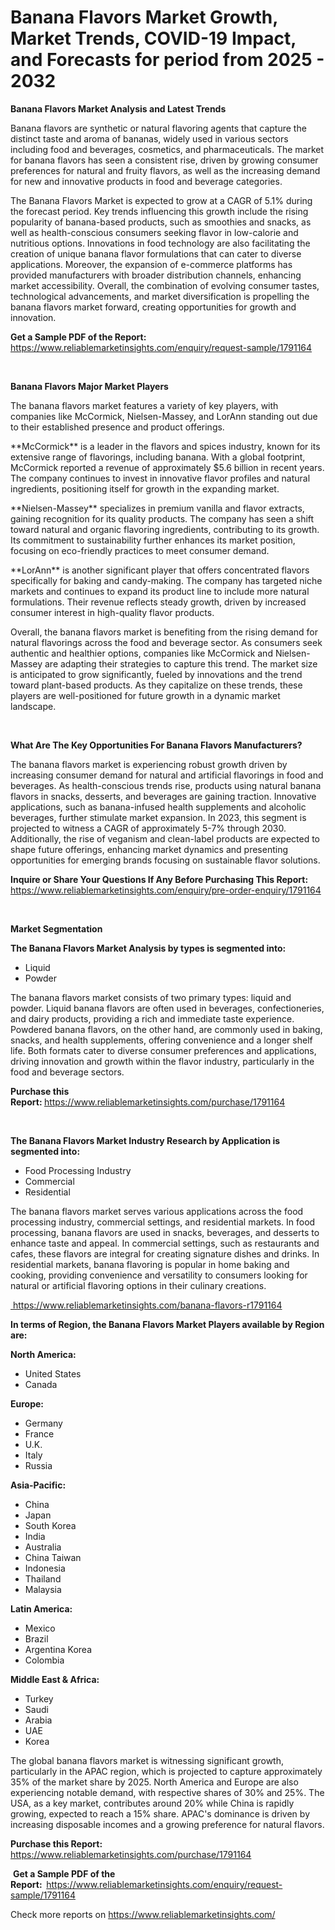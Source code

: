 <p><h1>Banana Flavors Market Growth, Market Trends, COVID-19 Impact, and Forecasts for period from 2025 - 2032</h1></p><p><strong>Banana Flavors Market Analysis and Latest Trends</strong></p>
<p><p>Banana flavors are synthetic or natural flavoring agents that capture the distinct taste and aroma of bananas, widely used in various sectors including food and beverages, cosmetics, and pharmaceuticals. The market for banana flavors has seen a consistent rise, driven by growing consumer preferences for natural and fruity flavors, as well as the increasing demand for new and innovative products in food and beverage categories. </p><p>The Banana Flavors Market is expected to grow at a CAGR of 5.1% during the forecast period. Key trends influencing this growth include the rising popularity of banana-based products, such as smoothies and snacks, as well as health-conscious consumers seeking flavor in low-calorie and nutritious options. Innovations in food technology are also facilitating the creation of unique banana flavor formulations that can cater to diverse applications. Moreover, the expansion of e-commerce platforms has provided manufacturers with broader distribution channels, enhancing market accessibility. Overall, the combination of evolving consumer tastes, technological advancements, and market diversification is propelling the banana flavors market forward, creating opportunities for growth and innovation.</p></p>
<p><strong>Get a Sample PDF of the Report:&nbsp;</strong> <a href="https://www.reliablemarketinsights.com/enquiry/request-sample/1791164?utm_campaign=2311&utm_medium=2&utm_source=Github&utm_content=ia&utm_term=14022025&utm_id=banana-flavors">https://www.reliablemarketinsights.com/enquiry/request-sample/1791164</a></p>
<p>&nbsp;</p>
<p><strong>Banana Flavors Major Market Players</strong></p>
<p><p>The banana flavors market features a variety of key players, with companies like McCormick, Nielsen-Massey, and LorAnn standing out due to their established presence and product offerings. </p><p>**McCormick** is a leader in the flavors and spices industry, known for its extensive range of flavorings, including banana. With a global footprint, McCormick reported a revenue of approximately $5.6 billion in recent years. The company continues to invest in innovative flavor profiles and natural ingredients, positioning itself for growth in the expanding market.</p><p>**Nielsen-Massey** specializes in premium vanilla and flavor extracts, gaining recognition for its quality products. The company has seen a shift toward natural and organic flavoring ingredients, contributing to its growth. Its commitment to sustainability further enhances its market position, focusing on eco-friendly practices to meet consumer demand.</p><p>**LorAnn** is another significant player that offers concentrated flavors specifically for baking and candy-making. The company has targeted niche markets and continues to expand its product line to include more natural formulations. Their revenue reflects steady growth, driven by increased consumer interest in high-quality flavor products.</p><p>Overall, the banana flavors market is benefiting from the rising demand for natural flavorings across the food and beverage sector. As consumers seek authentic and healthier options, companies like McCormick and Nielsen-Massey are adapting their strategies to capture this trend. The market size is anticipated to grow significantly, fueled by innovations and the trend toward plant-based products. As they capitalize on these trends, these players are well-positioned for future growth in a dynamic market landscape.</p></p>
<p>&nbsp;</p>
<p><strong>What Are The Key Opportunities For Banana Flavors Manufacturers?</strong></p>
<p><p>The banana flavors market is experiencing robust growth driven by increasing consumer demand for natural and artificial flavorings in food and beverages. As health-conscious trends rise, products using natural banana flavors in snacks, desserts, and beverages are gaining traction. Innovative applications, such as banana-infused health supplements and alcoholic beverages, further stimulate market expansion. In 2023, this segment is projected to witness a CAGR of approximately 5-7% through 2030. Additionally, the rise of veganism and clean-label products are expected to shape future offerings, enhancing market dynamics and presenting opportunities for emerging brands focusing on sustainable flavor solutions.</p></p>
<p><strong>Inquire or Share Your Questions If Any Before Purchasing This Report:</strong> <a href="https://www.reliablemarketinsights.com/enquiry/pre-order-enquiry/1791164?utm_campaign=2311&utm_medium=2&utm_source=Github&utm_content=ia&utm_term=14022025&utm_id=banana-flavors">https://www.reliablemarketinsights.com/enquiry/pre-order-enquiry/1791164</a></p>
<p>&nbsp;</p>
<p><strong>Market Segmentation</strong></p>
<p><strong>The Banana Flavors Market Analysis by types is segmented into:</strong></p>
<p><ul><li>Liquid</li><li>Powder</li></ul></p>
<p><p>The banana flavors market consists of two primary types: liquid and powder. Liquid banana flavors are often used in beverages, confectioneries, and dairy products, providing a rich and immediate taste experience. Powdered banana flavors, on the other hand, are commonly used in baking, snacks, and health supplements, offering convenience and a longer shelf life. Both formats cater to diverse consumer preferences and applications, driving innovation and growth within the flavor industry, particularly in the food and beverage sectors.</p></p>
<p><strong>Purchase this Report:&nbsp;</strong><a href="https://www.reliablemarketinsights.com/purchase/1791164?utm_campaign=2311&utm_medium=2&utm_source=Github&utm_content=ia&utm_term=14022025&utm_id=banana-flavors">https://www.reliablemarketinsights.com/purchase/1791164</a></p>
<p>&nbsp;</p>
<p><strong>The Banana Flavors Market Industry Research by Application is segmented into:</strong></p>
<p><ul><li>Food Processing Industry</li><li>Commercial</li><li>Residential</li></ul></p>
<p><p>The banana flavors market serves various applications across the food processing industry, commercial settings, and residential markets. In food processing, banana flavors are used in snacks, beverages, and desserts to enhance taste and appeal. In commercial settings, such as restaurants and cafes, these flavors are integral for creating signature dishes and drinks. In residential markets, banana flavoring is popular in home baking and cooking, providing convenience and versatility to consumers looking for natural or artificial flavoring options in their culinary creations.</p></p>
<p><a href="https://www.reliablemarketinsights.com/banana-flavors-r1791164?utm_campaign=2311&utm_medium=2&utm_source=Github&utm_content=ia&utm_term=14022025&utm_id=banana-flavors">&nbsp;https://www.reliablemarketinsights.com/banana-flavors-r1791164</a></p>
<p><strong>In terms of Region, the Banana Flavors Market Players available by Region are:</strong></p>
<p>
    <p> <strong> North America: </strong>
        <ul>
            <li>United States</li>
            <li>Canada</li>
        </ul>
        </p> 
    <p> <strong> Europe: </strong>
        <ul>
            <li>Germany</li>
            <li>France</li>
            <li>U.K.</li>
            <li>Italy</li>
            <li>Russia</li>
        </ul>
        </p> 
    <p> <strong> Asia-Pacific: </strong>
        <ul>
            <li>China</li>
            <li>Japan</li>
            <li>South Korea</li>
            <li>India</li>
            <li>Australia</li>
            <li>China Taiwan</li>
            <li>Indonesia</li>
            <li>Thailand</li>
            <li>Malaysia</li>
        </ul>
        </p> 
    <p> <strong> Latin America: </strong>
        <ul>
            <li>Mexico</li>
            <li>Brazil</li>
            <li>Argentina Korea</li>
            <li>Colombia</li>
        </ul>
        </p> 
    <p> <strong> Middle East & Africa: </strong>
        <ul>
            <li>Turkey</li>
            <li>Saudi</li>
            <li>Arabia</li>
            <li>UAE</li>
            <li>Korea</li>
        </ul>
    </p>
    </p>
<p><p>The global banana flavors market is witnessing significant growth, particularly in the APAC region, which is projected to capture approximately 35% of the market share by 2025. North America and Europe are also experiencing notable demand, with respective shares of 30% and 25%. The USA, as a key market, contributes around 20% while China is rapidly growing, expected to reach a 15% share. APAC's dominance is driven by increasing disposable incomes and a growing preference for natural flavors.</p></p>
<p><strong>Purchase this Report: </strong><a href="https://www.reliablemarketinsights.com/purchase/1791164?utm_campaign=2311&utm_medium=2&utm_source=Github&utm_content=ia&utm_term=14022025&utm_id=banana-flavors">https://www.reliablemarketinsights.com/purchase/1791164</a></p>
<p>&nbsp;<strong>Get a Sample PDF of the Report:&nbsp;&nbsp;</strong><a href="https://www.reliablemarketinsights.com/enquiry/request-sample/1791164?utm_campaign=2311&utm_medium=2&utm_source=Github&utm_content=ia&utm_term=14022025&utm_id=banana-flavors">https://www.reliablemarketinsights.com/enquiry/request-sample/1791164</a></p>
<p><strong></strong></p>
<p>Check more reports on <a href="https://www.reliablemarketinsights.com/?utm_campaign=2311&utm_medium=2&utm_source=Github&utm_content=ia&utm_term=14022025&utm_id=banana-flavors">https://www.reliablemarketinsights.com/</a></p>
